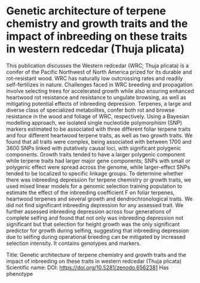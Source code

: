 # Genetic architecture of terpene chemistry and growth traits and the impact of inbreeding on these traits in western redcedar (Thuja plicata)

This publication discusses the Western redcedar (WRC; Thuja plicata) is a conifer of the Pacific Northwest of North America prized for its durable and rot-resistant wood. WRC has naturally low outcrossing rates and readily self-fertilizes in nature. Challenges faced in WRC breeding and propagation involve selecting trees for accelerated growth while also ensuring enhanced heartwood rot resistance and resistance to ungulate browsing, as well as mitigating potential effects of inbreeding depression. Terpenes, a large and diverse class of specialized metabolites, confer both rot and browse resistance in the wood and foliage of WRC, respectively. Using a Bayesian modelling approach, we isolated single nucleotide polymorphism (SNP) markers estimated to be associated with three different foliar terpene traits and four different heartwood terpene traits, as well as two growth traits. We found that all traits were complex, being associated with between 1700 and 3600 SNPs linked with putatively causal loci, with significant polygenic components. Growth traits tended to have a larger polygenic component while terpene traits had larger major gene components; SNPs with small or polygenic effect were spread across the genome, while larger-effect SNPs tended to be localized to specific linkage groups. To determine whether there was inbreeding depression for terpene chemistry or growth traits, we used mixed linear models for a genomic selection training population to estimate the effect of the inbreeding coefficient F on foliar terpenes, heartwood terpenes and several growth and dendrochronological traits. We did not find significant inbreeding depression for any assessed trait. We further assessed inbreeding depression across four generations of complete selfing and found that not only was inbreeding depression not significant but that selection for height growth was the only significant predictor for growth during selfing, suggesting that inbreeding depression due to selfing during operational breeding can be mitigated by increased selection intensity.
It contains  genotypes and  markers.

Title: Genetic architecture of terpene chemistry and growth traits and the impact of inbreeding on these traits in western redcedar (Thuja plicata)
Scientific name: 
DOI: https://doi.org/10.5281/zenodo.6562381
Has phenotype 

